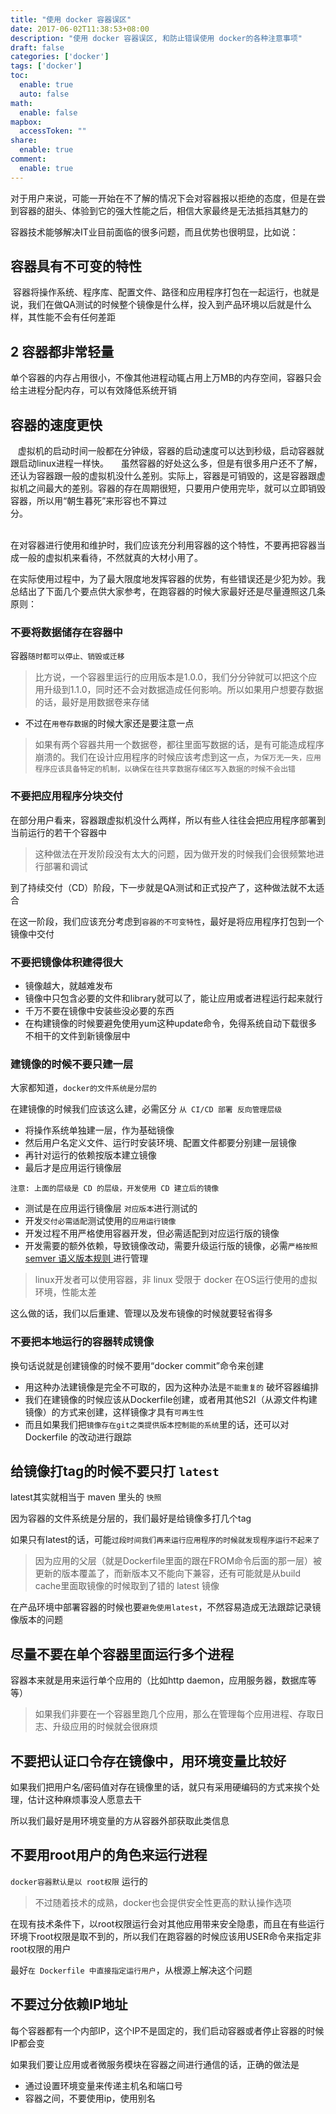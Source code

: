 ```yaml
---
title: "使用 docker 容器误区"
date: 2017-06-02T11:38:53+08:00
description: "使用 docker 容器误区, 和防止错误使用 docker的各种注意事项"
draft: false
categories: ['docker']
tags: ['docker']
toc:
  enable: true
  auto: false
math:
  enable: false
mapbox:
  accessToken: ""
share:
  enable: true
comment:
  enable: true
---
```


对于用户来说，可能一开始在不了解的情况下会对容器报以拒绝的态度，但是在尝到容器的甜头、体验到它的强大性能之后，相信大家最终是无法抵挡其魅力的

容器技术能够解决IT业目前面临的很多问题，而且优势也很明显，比如说：

## 容器具有不可变的特性

 容器将操作系统、程序库、配置文件、路径和应用程序打包在一起运行，也就是说，我们在做QA测试的时候整个镜像是什么样，投入到产品环境以后就是什么样，其性能不会有任何差距

## 2 容器都非常轻量

单个容器的内存占用很小，不像其他进程动辄占用上万MB的内存空间，容器只会给主进程分配内存，可以有效降低系统开销

## 容器的速度更快

   虚拟机的启动时间一般都在分钟级，容器的启动速度可以达到秒级，启动容器就跟启动linux进程一样快。
    虽然容器的好处这么多，但是有很多用户还不了解，还认为容器跟一般的虚拟机没什么差别。实际上，容器是可销毁的，这是容器跟虚拟机之间最大的差别。容器的存在周期很短，只要用户使用完毕，就可以立即销毁容器，所以用“朝生暮死”来形容也不算过分。                                                                                                                                                 

在对容器进行使用和维护时，我们应该充分利用容器的这个特性，不要再把容器当成一般的虚拟机来看待，不然就真的大材小用了。

在实际使用过程中，为了最大限度地发挥容器的优势，有些错误还是少犯为妙。我总结出了下面几个要点供大家参考，在跑容器的时候大家最好还是尽量遵照这几条原则：

### 不要将数据储存在容器中

容器`随时都可以停止、销毁或迁移`

> 比方说，一个容器里运行的应用版本是1.0.0，我们分分钟就可以把这个应用升级到1.1.0，同时还不会对数据造成任何影响。所以如果用户想要存数据的话，最好是用数据卷来存储

- 不过在`用卷存数据`的时候大家还是要注意一点

> 如果有两个容器共用一个数据卷，都往里面写数据的话，是有可能造成程序崩溃的。我们在设计应用程序的时候应该考虑到这一点，`为保万无一失，应用程序应该具备特定的机制，以确保在往共享数据存储区写入数据的时候不会出错`

### 不要把应用程序分块交付

在部分用户看来，容器跟虚拟机没什么两样，所以有些人往往会把应用程序部署到当前运行的若干个容器中

> 这种做法在开发阶段没有太大的问题，因为做开发的时候我们会很频繁地进行部署和调试

到了持续交付（CD）阶段，下一步就是QA测试和正式投产了，这种做法就不太适合

在这一阶段，我们应该充分考虑到`容器的不可变特性`，最好是将应用程序打包到一个镜像中交付

### 不要把镜像体积建得很大

- 镜像越大，就越难发布
- 镜像中只包含必要的文件和library就可以了，能让应用或者进程运行起来就行
- 千万不要在镜像中安装些没必要的东西
- 在构建镜像的时候要避免使用yum这种update命令，免得系统自动下载很多不相干的文件到新镜像层中

### 建镜像的时候不要只建一层

大家都知道，`docker的文件系统是分层的`

在建镜像的时候我们应该这么建，必需区分 `从 CI/CD 部署 反向管理层级`

- 将操作系统单独建一层，作为基础镜像
- 然后用户名定义文件、运行时安装环境、配置文件都要分别建一层镜像
- 再针对运行的依赖按版本建立镜像
- 最后才是应用运行镜像层

`注意: 上面的层级是 CD 的层级，开发使用 CD 建立后的镜像`

- 测试是在应用运行镜像层 `对应版本`进行测试的
- 开发`交付必需适配`测试使用的`应用运行镜像`
- 开发过程不用严格使用容器开发，但必需适配到对应运行版的镜像
- 开发需要的额外依赖，导致镜像改动，需要升级运行版的镜像，必需`严格按照` [ semver 语义版本规则 ](https://semver.org/lang/zh-CN/) 进行管理

> linux开发者可以使用容器，非 linux 受限于 docker 在OS运行使用的虚拟环境，性能太差

这么做的话，我们以后重建、管理以及发布镜像的时候就要轻省得多

### 不要把本地运行的容器转成镜像

换句话说就是创建镜像的时候不要用“docker commit”命令来创建

- 用这种办法建镜像是完全不可取的，因为这种办法是`不能重复的` 破坏容器编排
- 我们在建镜像的时候应该从Dockerfile创建，或者用其他S2I（从源文件构建镜像）的方式来创建，这样镜像才具有`可再生性`
- 而且如果我们把`镜像存在git之类提供版本控制能的系统`里的话，还可以对 Dockerfile 的改动进行跟踪

## 给镜像打tag的时候不要只打 `latest`

latest其实就相当于 maven 里头的 `快照`

因为容器的文件系统是分层的，我们最好是给镜像多打几个tag

如果只有latest的话，可能`过段时间我们再来运行应用程序的时候就发现程序运行不起来了`

> 因为应用的父层（就是Dockerfile里面的跟在FROM命令后面的那一层）被更新的版本覆盖了，而新版本又不能向下兼容，还有可能就是从build cache里面取镜像的时候取到了错的 latest 镜像


在产品环境中部署容器的时候也要`避免使用latest`，不然容易造成无法跟踪记录镜像版本的问题

## 尽量不要在单个容器里面运行多个进程

容器本来就是用来运行单个应用的（比如http daemon，应用服务器，数据库等等）

> 如果我们非要在一个容器里跑几个应用，那么在管理每个应用进程、存取日志、升级应用的时候就会很麻烦

## 不要把认证口令存在镜像中，用环境变量比较好

如果我们把用户名/密码值对存在镜像里的话，就只有采用硬编码的方式来挨个处理，估计这种麻烦事没人愿意去干

所以我们最好是用环境变量的方从容器外部获取此类信息

## 不要用root用户的角色来运行进程

`docker容器默认是以 root权限` 运行的

> 不过随着技术的成熟，docker也会提供安全性更高的默认操作选项

在现有技术条件下，以root权限运行会对其他应用带来安全隐患，而且在有些运行环境下root权限是取不到的，所以我们在跑容器的时候应该用USER命令来指定非root权限的用户

最好`在 Dockerfile 中直接指定运行用户`，从根源上解决这个问题

## 不要过分依赖IP地址

每个容器都有一个内部IP，这个IP不是固定的，我们启动容器或者停止容器的时候IP都会变

如果我们要让应用或者微服务模块在容器之间进行通信的话，正确的做法是

- 通过设置环境变量来传递主机名和端口号
- 容器之间，不要使用ip，使用别名
